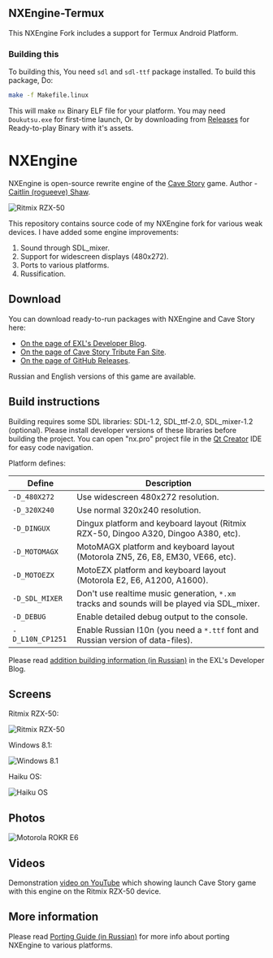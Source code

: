 ## NXEngine-Termux
This NXEngine Fork includes a support for Termux Android Platform.

### Building this
To building this, You need `sdl` and `sdl-ttf` package installed. To build this package, Do:
```bash
make -f Makefile.linux
```
This will make `nx` Binary ELF file for your platform. You may need `Doukutsu.exe` for first-time launch, Or by downloading from [Releases](https://github.com/Yonle/NXEngine-Termux/releases) for Ready-to-play Binary with it's assets.

NXEngine
========

NXEngine is open-source rewrite engine of the [Cave Story](https://en.wikipedia.org/wiki/Cave_Story) game. Author - [Caitlin (rogueeve) Shaw](http://nxengine.sourceforge.net/).

![Ritmix RZX-50](screens/Cave_Story_Ritmix_1.png)

This repository contains source code of my NXEngine fork for various weak devices. I have added some engine improvements:

1. Sound through SDL_mixer.
2. Support for widescreen displays (480x272).
3. Ports to various platforms.
4. Russification.

## Download

You can download ready-to-run packages with NXEngine and Cave Story here:

- [On the page of EXL's Developer Blog](http://exlmoto.ru/nxengine/#4).
- [On the page of Cave Story Tribute Fan Site](https://www.cavestory.org/download/cave-story.php).
- [On the page of GitHub Releases](https://github.com/EXL/NXEngine/releases).

Russian and English versions of this game are available.

## Build instructions

Building requires some SDL libraries: SDL-1.2, SDL_ttf-2.0, SDL_mixer-1.2 (optional). Please install developer versions of these libraries before building the project. You can open "nx.pro" project file in the [Qt Creator](https://www.qt.io/download) IDE for easy code navigation.

Platform defines:

| Define | Description |
| --- | --- |
| `-D_480X272` | Use widescreen 480x272 resolution. |
| `-D_320X240` | Use normal 320x240 resolution. |
| `-D_DINGUX` | Dingux platform and keyboard layout (Ritmix RZX-50, Dingoo A320, Dingoo A380, etc). |
| `-D_MOTOMAGX` | MotoMAGX platform and keyboard layout (Motorola ZN5, Z6, E8, EM30, VE66, etc). |
| `-D_MOTOEZX` | MotoEZX platform and keyboard layout (Motorola E2, E6, A1200, A1600). |
| `-D_SDL_MIXER` | Don't use realtime music generation, `*.xm` tracks and sounds will be played via SDL_mixer. |
| `-D_DEBUG` | Enable detailed debug output to the console. |
| `-D_L10N_CP1251` | Enable Russian l10n (you need a `*.ttf` font and Russian version of data-files). |

Please read [addition building information (in Russian)](http://exlmoto.ru/nxengine/#3) in the EXL's Developer Blog.

## Screens

Ritmix RZX-50:

![Ritmix RZX-50](screens/Cave_Story_Ritmix_2.png)

Windows 8.1:

![Windows 8.1](screens/Cave_Story_Windows.png)

Haiku OS:

![Haiku OS](screens/Cave_Story_HaikuOS.png)

## Photos

![Motorola ROKR E6](platform/EZX/NXEngine-EZX-ROKR_E6.jpg)

## Videos

Demonstration [video on YouTube](https://youtu.be/aZPgX9Ismq4) which showing launch Cave Story game with this engine on the Ritmix RZX-50 device.

## More information

Please read [Porting Guide (in Russian)](http://exlmoto.ru/nxengine) for more info about porting NXEngine to various platforms.
